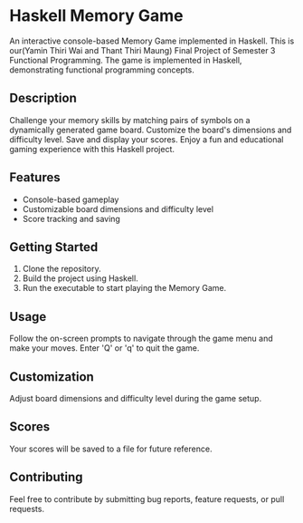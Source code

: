 # Haskell Memory Game

An interactive console-based Memory Game implemented in Haskell. This is our(Yamin Thiri Wai and Thant Thiri Maung) Final Project of Semester 3 Functional Programming. The game is implemented in Haskell, demonstrating functional programming concepts.

## Description

Challenge your memory skills by matching pairs of symbols on a dynamically generated game board. Customize the board's dimensions and difficulty level. Save and display your scores. Enjoy a fun and educational gaming experience with this Haskell project.

## Features

- Console-based gameplay
- Customizable board dimensions and difficulty level
- Score tracking and saving

## Getting Started

1. Clone the repository.
2. Build the project using Haskell.
3. Run the executable to start playing the Memory Game.

## Usage

Follow the on-screen prompts to navigate through the game menu and make your moves. Enter 'Q' or 'q' to quit the game.

## Customization

Adjust board dimensions and difficulty level during the game setup.

## Scores

Your scores will be saved to a file for future reference.

## Contributing

Feel free to contribute by submitting bug reports, feature requests, or pull requests.
